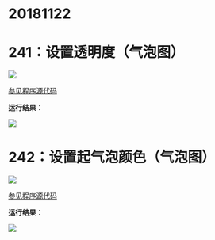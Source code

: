 # 20181122

# 241：设置透明度（气泡图）

<img src="http://image.renkaigis.com/keepcoding/2018112201.png">

<a href="https://github.com/renkaigis/KeepCoding/tree/master/2018/11/22" target="_blank">参见程序源代码</a>

**运行结果：**

<img src="http://image.renkaigis.com/keepcoding/2018112202.png">

# 242：设置起气泡颜色（气泡图）

<img src="http://image.renkaigis.com/keepcoding/2018112203.png">

<a href="https://github.com/renkaigis/KeepCoding/tree/master/2018/11/22" target="_blank">参见程序源代码</a>

**运行结果：**

<img src="http://image.renkaigis.com/keepcoding/2018112204.png">
